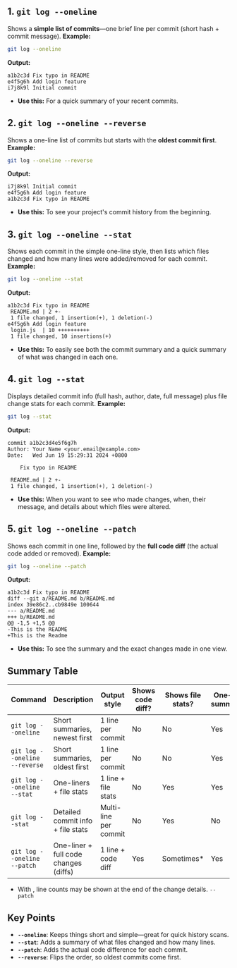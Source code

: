 ## 1. `git log --oneline`

Shows a **simple list of commits**—one brief line per commit (short hash + commit message).
**Example:**

``` bash
git log --oneline
```

**Output:**

``` 
a1b2c3d Fix typo in README
e4f5g6h Add login feature
i7j8k9l Initial commit
```

- **Use this:** For a quick summary of your recent commits.

## 2. `git log --oneline --reverse`

Shows a one-line list of commits but starts with the **oldest commit first**.
**Example:**

``` bash
git log --oneline --reverse
```

**Output:**

``` 
i7j8k9l Initial commit
e4f5g6h Add login feature
a1b2c3d Fix typo in README
```

- **Use this:** To see your project's commit history from the beginning.

## 3. `git log --oneline --stat`

Shows each commit in the simple one-line style, then lists which files changed and how many lines were added/removed for
each commit.
**Example:**

``` bash
git log --oneline --stat
```

**Output:**

``` 
a1b2c3d Fix typo in README
 README.md | 2 +-
 1 file changed, 1 insertion(+), 1 deletion(-)
e4f5g6h Add login feature
 login.js  | 10 ++++++++++
 1 file changed, 10 insertions(+)
```

- **Use this:** To easily see both the commit summary and a quick summary of what was changed in each one.

## 4. `git log --stat`

Displays detailed commit info (full hash, author, date, full message) plus file change stats for each commit.
**Example:**

``` bash
git log --stat
```

**Output:**

``` 
commit a1b2c3d4e5f6g7h
Author: Your Name <your.email@example.com>
Date:   Wed Jun 19 15:29:31 2024 +0800

    Fix typo in README

 README.md | 2 +-
 1 file changed, 1 insertion(+), 1 deletion(-)
```

- **Use this:** When you want to see who made changes, when, their message, and details about which files were altered.

## 5. `git log --oneline --patch`

Shows each commit in one line, followed by the **full code diff** (the actual code added or removed).
**Example:**

``` bash
git log --oneline --patch
```

**Output:**

``` 
a1b2c3d Fix typo in README
diff --git a/README.md b/README.md
index 39e86c2..cb9849e 100644
--- a/README.md
+++ b/README.md
@@ -1,5 +1,5 @@
-This is the README
+This is the Readme
```

- **Use this:** To see the summary and the exact changes made in one view.

## Summary Table

| Command                       | Description                           | Output style          | Shows code diff? | Shows file stats? | One-line summary? |
|-------------------------------|---------------------------------------|-----------------------|------------------|-------------------|-------------------|
| `git log --oneline`           | Short summaries, newest first         | 1 line per commit     | No               | No                | Yes               |
| `git log --oneline --reverse` | Short summaries, oldest first         | 1 line per commit     | No               | No                | Yes               |
| `git log --oneline --stat`    | One-liners + file stats               | 1 line + file stats   | No               | Yes               | Yes               |
| `git log --stat`              | Detailed commit info + file stats     | Multi-line per commit | No               | Yes               | No                |
| `git log --oneline --patch`   | One-liner + full code changes (diffs) | 1 line + code diff    | Yes              | Sometimes*        | Yes               |

* With , line counts may be shown at the end of the change details. `--patch`

## Key Points

- **`--oneline`**: Keeps things short and simple—great for quick history scans.
- **`--stat`**: Adds a summary of what files changed and how many lines.
- **`--patch`**: Adds the actual code difference for each commit.
- **`--reverse`**: Flips the order, so oldest commits come first.
